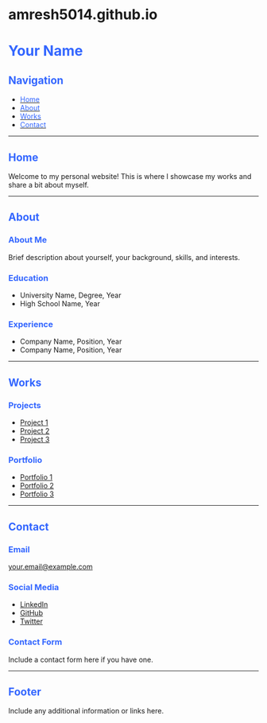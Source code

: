 # amresh5014.github.io




# <span style="color:#3366ff;">Your Name</span>

## <span style="color:#3366ff;">Navigation</span>
- [<span style="color:#3366ff;">Home</span>](#home)
- [<span style="color:#3366ff;">About</span>](#about)
- [<span style="color:#3366ff;">Works</span>](#works)
- [<span style="color:#3366ff;">Contact</span>](#contact)

---

## <span style="color:#3366ff;">Home</span> <a name="home"></a>
Welcome to my personal website! This is where I showcase my works and share a bit about myself.

---

## <span style="color:#3366ff;">About</span> <a name="about"></a>
### <span style="color:#3366ff;">About Me</span>
Brief description about yourself, your background, skills, and interests.

### <span style="color:#3366ff;">Education</span>
- University Name, Degree, Year
- High School Name, Year

### <span style="color:#3366ff;">Experience</span>
- Company Name, Position, Year
- Company Name, Position, Year

---

## <span style="color:#3366ff;">Works</span> <a name="works"></a>
### <span style="color:#3366ff;">Projects</span>
- [Project 1](link)
- [Project 2](link)
- [Project 3](link)

### <span style="color:#3366ff;">Portfolio</span>
- [Portfolio 1](link)
- [Portfolio 2](link)
- [Portfolio 3](link)

---

## <span style="color:#3366ff;">Contact</span> <a name="contact"></a>
### <span style="color:#3366ff;">Email</span>
your.email@example.com

### <span style="color:#3366ff;">Social Media</span>
- [LinkedIn](link)
- [GitHub](link)
- [Twitter](link)

### <span style="color:#3366ff;">Contact Form</span>
Include a contact form here if you have one.

---

## <span style="color:#3366ff;">Footer</span>
Include any additional information or links here.



